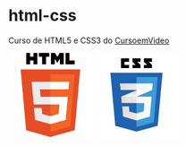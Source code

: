 # html-css
 Curso de HTML5 e CSS3 do <a href="https://www.cursoemvideo.com/">CursoemVideo</a>

 

 <img src="HTML5_Logo_256.png" alt="" title="HyperText Markup Language"> <img src ="css3 logo.png" alt="" title="Cascading Style Sheets">
